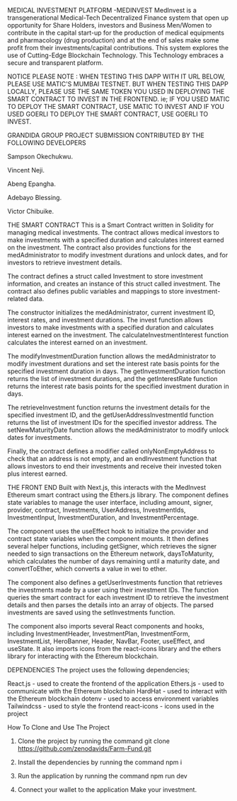 MEDICAL INVESTMENT PLATFORM -MEDINVEST
MedInvest is a transgenerational Medical-Tech Decentralized Finance system that open up opportunity for Share Holders, investors and Business Men/Women to contribute in the capital start-up for the production of medical equipments and pharmacology (drug production) and at the end of sales make some profit from their investments/capital contributions. This system explores the use of Cutting-Edge Blockchain Technology. This Technology embraces a secure and transparent platform.


NOTICE
PLEASE NOTE : WHEN TESTING THIS DAPP WITH IT URL BELOW, PLEASE USE MATIC'S MUMBAI TESTNET. BUT WHEN TESTING THIS DAPP LOCALLY, PLEASE USE THE SAME TOKEN YOU USED IN DEPLOYING THE SMART CONTRACT TO INVEST IN THE FRONTEND. ie; IF YOU USED MATIC TO DEPLOY THE SMART CONTRACT, USE MATIC TO INVEST AND IF YOU USED GOERLI TO DEPLOY THE SMART CONTRACT, USE GOERLI TO INVEST.

GRANDIDA GROUP PROJECT SUBMISSION CONTRIBUTED BY THE FOLLOWING DEVELOPERS

Sampson Okechukwu.

Vincent Neji.

Abeng Epangha.

Adebayo Blessing.

Victor Chibuike.

THE SMART CONTRACT
This is a Smart Contract written in Solidity for managing medical investments. The contract allows medical investors to make investments with a specified duration and calculates interest earned on the investment. The contract also provides functions for the medAdministrator to modify investment durations and unlock dates, and for investors to retrieve investment details.

The contract defines a struct called Investment to store investment information, and creates an instance of this struct called investment. The contract also defines public variables and mappings to store investment-related data.

The constructor initializes the medAdministrator, current investment ID, interest rates, and investment durations. The invest function allows investors to make investments with a specified duration and calculates interest earned on the investment. The calculateInvestmentInterest function calculates the interest earned on an investment.

The modifyInvestmentDuration function allows the medAdministrator to modify investment durations and set the interest rate basis points for the specified investment duration in days. The getInvestmentDuration function returns the list of investment durations, and the getInterestRate function returns the interest rate basis points for the specified investment duration in days.

The retrieveInvestment function returns the investment details for the specified investment ID, and the getUserAddressInvestmentId function returns the list of investment IDs for the specified investor address. The setNewMaturityDate function allows the medAdministrator to modify unlock dates for investments.

Finally, the contract defines a modifier called onlyNonEmptyAddress to check that an address is not empty, and an endInvestment function that allows investors to end their investments and receive their invested token plus interest earned.


THE FRONT END
Built with Next.js, this interacts with the MedInvest Ethereum smart contract using the Ethers.js library. The component defines state variables to manage the user interface, including amount, signer, provider, contract, Investments, UserAddress, InvestmentIds, InvestmentInput, InvestmentDuration, and InvestmentPercentage.

The component uses the useEffect hook to initialize the provider and contract state variables when the component mounts. It then defines several helper functions, including getSigner, which retrieves the signer needed to sign transactions on the Ethereum network, daysToMaturity, which calculates the number of days remaining until a maturity date, and convertToEther, which converts a value in wei to ether.

The component also defines a getUserInvestments function that retrieves the investments made by a user using their investment IDs. The function queries the smart contract for each investment ID to retrieve the investment details and then parses the details into an array of objects. The parsed investments are saved using the setInvestments function.

The component also imports several React components and hooks, including InvestmentHeader, InvestmentPlan, InvestmentForm, InvestmentList, HeroBanner, Header, NavBar, Footer, useEffect, and useState. It also imports icons from the react-icons library and the ethers library for interacting with the Ethereum blockchain.


DEPENDENCIES
The project uses the following dependencies;

React.js - used to create the frontend of the application
Ethers.js - used to communicate with the Ethereum blockchain
HardHat - used to interact with the Ethereum blockchain
dotenv - used to access environment variables
Tailwindcss - used to style the frontend
react-icons - icons used in the project


How To Clone and Use The Project
1. Clone the project by running the command
 git clone https://github.com/zenodavids/Farm-Fund.git
 
 
2. Install the dependencies by running the command
 npm i
 
 
3. Run the application by running the command
 npm run dev
 
 
4. Connect your wallet to the application
Make your investment.
